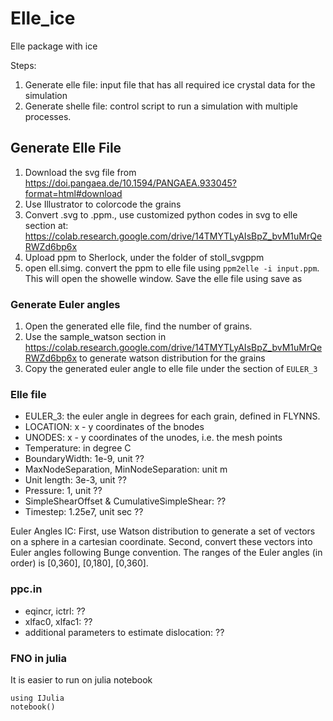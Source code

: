 # Elle_ice
Elle package with ice

Steps:
1. Generate elle file: input file that has all required ice crystal data for the simulation
2. Generate shelle file: control script to run a simulation with multiple processes.

## Generate Elle File
1. Download the svg file from https://doi.pangaea.de/10.1594/PANGAEA.933045?format=html#download
2. Use Illustrator to colorcode the grains
3. Convert .svg to .ppm., use customized python codes in svg to elle section at: https://colab.research.google.com/drive/14TMYTLyAIsBpZ_bvM1uMrQeRWZd6bp6x
4. Upload ppm to Sherlock, under the folder of stoll_svgppm
5. open ell.simg. convert the ppm to elle file using ```ppm2elle -i input.ppm```. This will open the showelle window. Save the elle file using save as

### Generate Euler angles
1. Open the generated elle file, find the number of grains.
2. Use the sample_watson section in https://colab.research.google.com/drive/14TMYTLyAIsBpZ_bvM1uMrQeRWZd6bp6x to generate watson distribution for the grains
3. Copy the generated euler angle to elle file under the section of ```EULER_3```

### Elle file
* EULER_3: the euler angle in degrees for each grain, defined in FLYNNS.
* LOCATION: x - y coordinates of the bnodes
* UNODES: x - y coordinates of the unodes, i.e. the mesh points
* Temperature: in degree C
* BoundaryWidth: 1e-9, unit ??
* MaxNodeSeparation, MinNodeSeparation: unit m
* Unit length: 3e-3, unit ??
* Pressure: 1, unit ??
* SimpleShearOffset & CumulativeSimpleShear: ??
* Timestep: 1.25e7, unit sec ??

Euler Angles IC:
First, use Watson distribution to generate a set of vectors on a sphere in a cartesian coordinate. Second, convert these vectors into Euler angles following Bunge convention. The ranges of the Euler angles (in order) is [0,360], [0,180], [0,360].


### ppc.in
* eqincr, ictrl: ??
* xlfac0, xlfac1: ??
* additional parameters to estimate dislocation: ??

### FNO in julia
It is easier to run on julia notebook
```
using IJulia
notebook()
```
